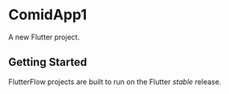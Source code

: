 # ComidApp1

A new Flutter project.

## Getting Started

FlutterFlow projects are built to run on the Flutter _stable_ release.
